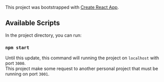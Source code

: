 This project was bootstrapped with [Create React App](https://github.com/facebook/create-react-app).

## Available Scripts

In the project directory, you can run:

### `npm start`

Until this update, this command will running the project on `localhost` with port `3000`.
<br>
This project make some request to another personal project that must be running on port `3001`. 